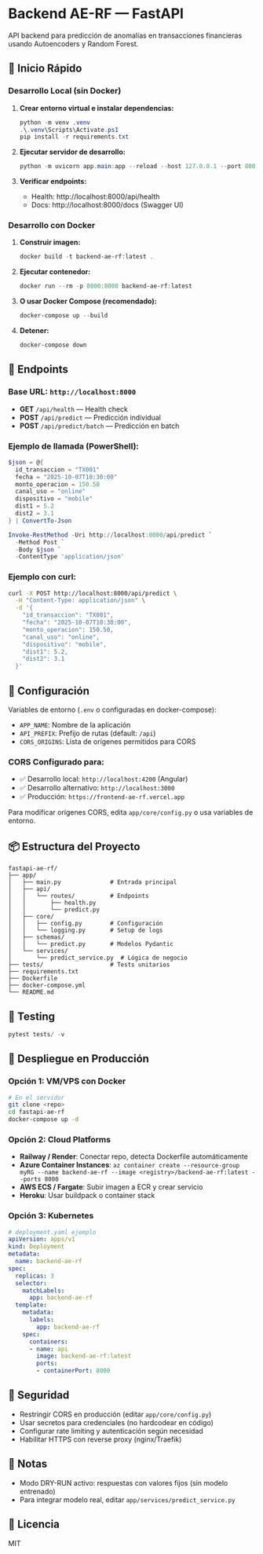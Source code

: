 # Backend AE-RF — FastAPI

API backend para predicción de anomalías en transacciones financieras usando Autoencoders y Random Forest.

## 🚀 Inicio Rápido

### Desarrollo Local (sin Docker)

1. **Crear entorno virtual e instalar dependencias:**
   ```powershell
   python -m venv .venv
   .\.venv\Scripts\Activate.ps1
   pip install -r requirements.txt
   ```

2. **Ejecutar servidor de desarrollo:**
   ```powershell
   python -m uvicorn app.main:app --reload --host 127.0.0.1 --port 8000
   ```

3. **Verificar endpoints:**
   - Health: http://localhost:8000/api/health
   - Docs: http://localhost:8000/docs (Swagger UI)

### Desarrollo con Docker

1. **Construir imagen:**
   ```powershell
   docker build -t backend-ae-rf:latest .
   ```

2. **Ejecutar contenedor:**
   ```powershell
   docker run --rm -p 8000:8000 backend-ae-rf:latest
   ```

3. **O usar Docker Compose (recomendado):**
   ```powershell
   docker-compose up --build
   ```

4. **Detener:**
   ```powershell
   docker-compose down
   ```

## 📡 Endpoints

### Base URL: `http://localhost:8000`

- **GET** `/api/health` — Health check
- **POST** `/api/predict` — Predicción individual
- **POST** `/api/predict/batch` — Predicción en batch

### Ejemplo de llamada (PowerShell):

```powershell
$json = @{
  id_transaccion = "TX001"
  fecha = "2025-10-07T10:30:00"
  monto_operacion = 150.50
  canal_uso = "online"
  dispositivo = "mobile"
  dist1 = 5.2
  dist2 = 3.1
} | ConvertTo-Json

Invoke-RestMethod -Uri http://localhost:8000/api/predict `
  -Method Post `
  -Body $json `
  -ContentType 'application/json'
```

### Ejemplo con curl:

```bash
curl -X POST http://localhost:8000/api/predict \
  -H "Content-Type: application/json" \
  -d '{
    "id_transaccion": "TX001",
    "fecha": "2025-10-07T10:30:00",
    "monto_operacion": 150.50,
    "canal_uso": "online",
    "dispositivo": "mobile",
    "dist1": 5.2,
    "dist2": 3.1
  }'
```

## 🔧 Configuración

Variables de entorno (`.env` o configuradas en docker-compose):

- `APP_NAME`: Nombre de la aplicación
- `API_PREFIX`: Prefijo de rutas (default: `/api`)
- `CORS_ORIGINS`: Lista de orígenes permitidos para CORS

### CORS Configurado para:
- ✅ Desarrollo local: `http://localhost:4200` (Angular)
- ✅ Desarrollo alternativo: `http://localhost:3000`
- ✅ Producción: `https://frontend-ae-rf.vercel.app`

Para modificar orígenes CORS, edita `app/core/config.py` o usa variables de entorno.

## 📦 Estructura del Proyecto

```
fastapi-ae-rf/
├── app/
│   ├── main.py              # Entrada principal
│   ├── api/
│   │   └── routes/          # Endpoints
│   │       ├── health.py
│   │       └── predict.py
│   ├── core/
│   │   ├── config.py        # Configuración
│   │   └── logging.py       # Setup de logs
│   ├── schemas/
│   │   └── predict.py       # Modelos Pydantic
│   └── services/
│       └── predict_service.py  # Lógica de negocio
├── tests/                   # Tests unitarios
├── requirements.txt
├── Dockerfile
├── docker-compose.yml
└── README.md
```

## 🧪 Testing

```powershell
pytest tests/ -v
```

## 🚢 Despliegue en Producción

### Opción 1: VM/VPS con Docker

```bash
# En el servidor
git clone <repo>
cd fastapi-ae-rf
docker-compose up -d
```

### Opción 2: Cloud Platforms

- **Railway / Render**: Conectar repo, detecta Dockerfile automáticamente
- **Azure Container Instances**: `az container create --resource-group myRG --name backend-ae-rf --image <registry>/backend-ae-rf:latest --ports 8000`
- **AWS ECS / Fargate**: Subir imagen a ECR y crear servicio
- **Heroku**: Usar buildpack o container stack

### Opción 3: Kubernetes

```yaml
# deployment.yaml ejemplo
apiVersion: apps/v1
kind: Deployment
metadata:
  name: backend-ae-rf
spec:
  replicas: 3
  selector:
    matchLabels:
      app: backend-ae-rf
  template:
    metadata:
      labels:
        app: backend-ae-rf
    spec:
      containers:
      - name: api
        image: backend-ae-rf:latest
        ports:
        - containerPort: 8000
```

## 🔐 Seguridad

- Restringir CORS en producción (editar `app/core/config.py`)
- Usar secretos para credenciales (no hardcodear en código)
- Configurar rate limiting y autenticación según necesidad
- Habilitar HTTPS con reverse proxy (nginx/Traefik)

## 📝 Notas

- Modo DRY-RUN activo: respuestas con valores fijos (sin modelo entrenado)
- Para integrar modelo real, editar `app/services/predict_service.py`

## 📄 Licencia

MIT
